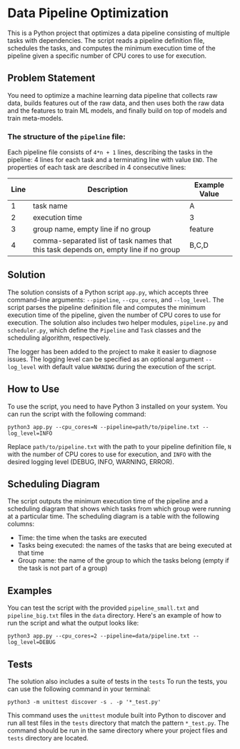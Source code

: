 # Data Pipeline Optimization

This is a Python project that optimizes a data pipeline consisting of multiple tasks with dependencies. The script reads a pipeline definition file, schedules the tasks, and computes the minimum execution time of the pipeline given a specific number of CPU cores to use for execution.

## Problem Statement

You need to optimize a machine learning data pipeline that collects raw data, builds features out of the raw data, and then uses both the raw data and the features to train ML models, and finally build on top of models and train meta-models.

### The structure of the  `pipeline` file:

Each pipeline file consists of `4*n + 1` lines, describing the tasks in the pipeline: 4 lines for each task and a terminating line with value `END`. The properties of each task  are described in 4 consecutive lines:

| Line    | Description                                                   | Example Value
| ------- | ------------| ---------------
|  1      | task name                                                     | A
|  2      | execution time                                                | 3
|  3      | group name, empty line if no group                            | feature
|  4      | comma-separated list of task names that this task depends on, empty line if no group  | B,C,D


## Solution

The solution consists of a Python script `app.py`, which accepts three command-line arguments: `--pipeline`, `--cpu_cores`, and `--log_level`. The script parses the pipeline definition file and computes the minimum execution time of the pipeline, given the number of CPU cores to use for execution. The solution also includes two helper modules, `pipeline.py` and `scheduler.py`, which define the `Pipeline` and `Task` classes and the scheduling algorithm, respectively.

The logger has been added to the project to make it easier to diagnose issues. The logging level can be specified as an optional argument `--log_level` with default value `WARNING` during the execution of the script.

## How to Use

To use the script, you need to have Python 3 installed on your system. You can run the script with the following command:
```
python3 app.py --cpu_cores=N --pipeline=path/to/pipeline.txt --log_level=INFO
```




Replace `path/to/pipeline.txt` with the path to your pipeline definition file, `N` with the number of CPU cores to use for execution, and `INFO` with the desired logging level (DEBUG, INFO, WARNING, ERROR). 

## Scheduling Diagram

The script outputs the minimum execution time of the pipeline and a scheduling diagram that shows which tasks from which group were running at a particular time. The scheduling diagram is a table with the following columns:

- Time: the time when the tasks are executed
- Tasks being executed: the names of the tasks that are being executed at that time
- Group name: the name of the group to which the tasks belong (empty if the task is not part of a group)

## Examples

You can test the script with the provided `pipeline_small.txt` and `pipeline_big.txt` files in the `data` directory. Here's an example of how to run the script and what the output looks like:

```
python3 app.py --cpu_cores=2 --pipeline=data/pipeline.txt --log_level=DEBUG
```


## Tests

The solution also includes a suite of tests in the `tests`
To run the tests, you can use the following command in your terminal:
```
python3 -m unittest discover -s . -p '*_test.py'
```

This command uses the `unittest` module built into Python to discover and run all test files in the `tests` directory that match the pattern `*_test.py`. 
The command should be run in the same directory where your project files and `tests` directory are located.
